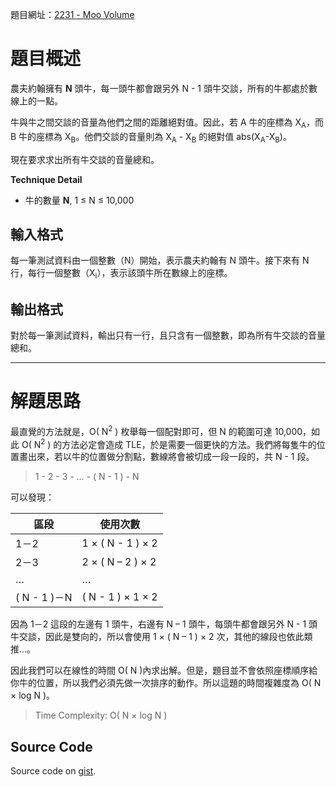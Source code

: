 <!--
[date]: 2011-05-01
[title]: [POJ] 2231 - Moo Volume
[name]: poj-2231-moo-volume
[tag]: POJ, sort | 排序, combinatorics | 組合數學
-->

題目網址：[2231 - Moo Volume][1]

題目概述
======

農夫約翰擁有 **N** 頭牛，每一頭牛都會跟另外 N - 1 頭牛交談，所有的牛都處於數線上的一點。

牛與牛之間交談的音量為他們之間的距離絕對值。因此，若 A 牛的座標為 X<sub>A</sub>，而 B 牛的座標為 X<sub>B</sub>。他們交談的音量則為 X<sub>A</sub> - X<sub>B</sub> 的絕對值 abs(X<sub>A</sub>-X<sub>B</sub>)。

現在要求求出所有牛交談的音量總和。

**Technique Detail**

- 牛的數量 **N**, 1 ≤ N ≤ 10,000

輸入格式
----------

每一筆測試資料由一個整數（N）開始，表示農夫約翰有 N 頭牛。接下來有 N 行，每行一個整數（X<sub>i</sub>），表示該頭牛所在數線上的座標。

輸出格式
----------

對於每一筆測試資料，輸出只有一行，且只含有一個整數，即為所有牛交談的音量總和。

---

解題思路
========

最直覺的方法就是，O( N<sup>2</sup> ) 枚舉每一個配對即可，但 N 的範圍可達 10,000，如此 O( N<sup>2</sup> ) 的方法必定會造成 TLE，於是需要一個更快的方法。我們將每隻牛的位置畫出來，若以牛的位置做分割點，數線將會被切成一段一段的，共 N - 1 段。


> 1 - 2 - 3 - … - ( N - 1 ) - N

可以發現：

| 區段 | 使用次數 |
| ---- | -------- |
| 1－2 | 1 × ( N - 1 ) × 2 |
| 2－3 | 2 × ( N – 2 ) × 2 |
| … | … |
| ( N - 1 )－N | ( N - 1 ) × 1 × 2 |

因為 1－2 這段的左邊有 1 頭牛，右邊有 N – 1 頭牛，每頭牛都會跟另外 N - 1 頭牛交談，因此是雙向的，所以會使用 1 × ( N – 1 ) × 2 次，其他的線段也依此類推…。

因此我們可以在線性的時間 O( N )內求出解。但是，題目並不會依照座標順序給你牛的位置，所以我們必須先做一次排序的動作。所以這題的時間複雜度為 O( N × log N )。

> Time Complexity: O( N × log N )

Source Code
-----------------

<script src="https://gist.github.com/KuoE0/1611911.js"></script>

Source code on [gist][gist].

[1]: http://poj.org/problem?id=2231 "2231 - Moo Volume"
[gist]: https://gist.github.com/1611911